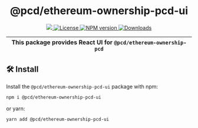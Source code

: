 <p align="center">
    <h1 align="center">
        @pcd/ethereum-ownership-pcd-ui
    </h1>
</p>

<p align="center">
    <a href="https://github.com/proofcarryingdata">
        <img src="https://img.shields.io/badge/project-PCD-blue.svg?style=flat-square">
    </a>
    <a href="https://github.com/proofcarryingdata/zupass/blob/main/packages/ethereum-ownership-pcd-ui/LICENSE">
        <img alt="License" src="https://img.shields.io/badge/license-GPL--3.0-green.svg?style=flat-square">
    </a>
    <a href="https://www.npmjs.com/package/@pcd/ethereum-ownership-pcd-ui">
        <img alt="NPM version" src="https://img.shields.io/npm/v/@pcd/ethereum-ownership-pcd?style=flat-square" />
    </a>
    <a href="https://npmjs.org/package/@pcd/ethereum-ownership-pcd-ui">
        <img alt="Downloads" src="https://img.shields.io/npm/dm/@pcd/ethereum-ownership-pcd-ui.svg?style=flat-square" />
    </a>
</p>

| This package provides React UI for `@pcd/ethereum-ownership-pcd` |
| ---------------------------------------------------------------- |

## 🛠 Install

Install the `@pcd/ethereum-ownership-pcd-ui` package with npm:

```bash
npm i @pcd/ethereum-ownership-pcd-ui
```

or yarn:

```bash
yarn add @pcd/ethereum-ownership-pcd-ui
```
